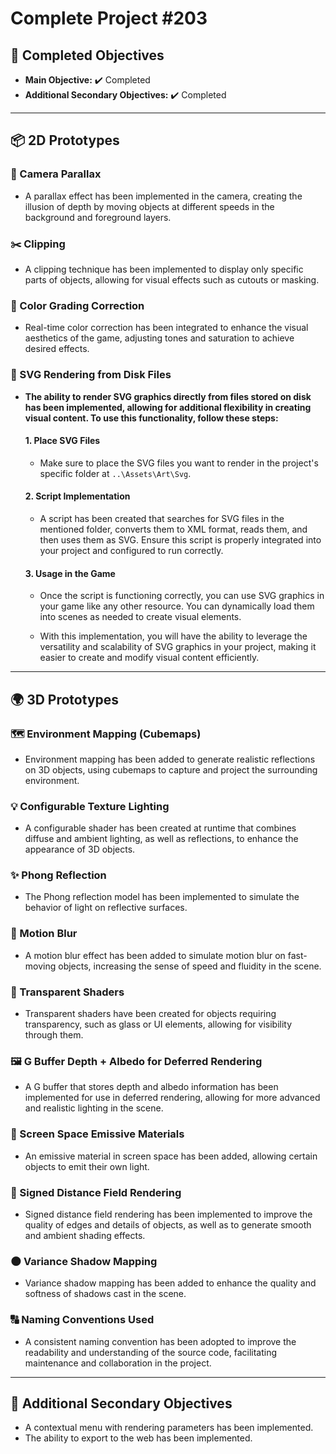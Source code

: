 # **Complete Project #203** 

## 🎯 Completed Objectives
- **Main Objective:** ✔️ Completed
- **Additional Secondary Objectives:** ✔️ Completed

---

## 📦 2D Prototypes
### 🌌 Camera Parallax
- A parallax effect has been implemented in the camera, creating the illusion of depth by moving objects at different speeds in the background and foreground layers.

### ✂️ Clipping
- A clipping technique has been implemented to display only specific parts of objects, allowing for visual effects such as cutouts or masking.

### 🎨 Color Grading Correction
- Real-time color correction has been integrated to enhance the visual aesthetics of the game, adjusting tones and saturation to achieve desired effects.

### 📄 SVG Rendering from Disk Files
- **The ability to render SVG graphics directly from files stored on disk has been implemented, allowing for additional flexibility in creating visual content. To use this functionality, follow these steps:**
  
  #### **1. Place SVG Files**
  - Make sure to place the SVG files you want to render in the project's specific folder at `..\Assets\Art\Svg`.

  #### **2. Script Implementation**
  - A script has been created that searches for SVG files in the mentioned folder, converts them to XML format, reads them, and then uses them as SVG. Ensure this script is properly integrated into your project and configured to run correctly.

  #### **3. Usage in the Game**
  - Once the script is functioning correctly, you can use SVG graphics in your game like any other resource. You can dynamically load them into scenes as needed to create visual elements.

  - With this implementation, you will have the ability to leverage the versatility and scalability of SVG graphics in your project, making it easier to create and modify visual content efficiently.

---

## 🌍 3D Prototypes
### 🗺️ Environment Mapping (Cubemaps)
- Environment mapping has been added to generate realistic reflections on 3D objects, using cubemaps to capture and project the surrounding environment.

### 💡 Configurable Texture Lighting
- A configurable shader has been created at runtime that combines diffuse and ambient lighting, as well as reflections, to enhance the appearance of 3D objects.

### ✨ Phong Reflection
- The Phong reflection model has been implemented to simulate the behavior of light on reflective surfaces.

### 💨 Motion Blur
- A motion blur effect has been added to simulate motion blur on fast-moving objects, increasing the sense of speed and fluidity in the scene.

### 🔮 Transparent Shaders
- Transparent shaders have been created for objects requiring transparency, such as glass or UI elements, allowing for visibility through them.

### 🖼️ G Buffer Depth + Albedo for Deferred Rendering
- A G buffer that stores depth and albedo information has been implemented for use in deferred rendering, allowing for more advanced and realistic lighting in the scene.

### 🌟 Screen Space Emissive Materials
- An emissive material in screen space has been added, allowing certain objects to emit their own light.

### 📏 Signed Distance Field Rendering
- Signed distance field rendering has been implemented to improve the quality of edges and details of objects, as well as to generate smooth and ambient shading effects.

### 🌑 Variance Shadow Mapping
- Variance shadow mapping has been added to enhance the quality and softness of shadows cast in the scene.

### 🔠 Naming Conventions Used
- A consistent naming convention has been adopted to improve the readability and understanding of the source code, facilitating maintenance and collaboration in the project.

---

## 🎉 Additional Secondary Objectives
- A contextual menu with rendering parameters has been implemented.
- The ability to export to the web has been implemented.
